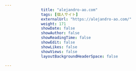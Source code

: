 ---
                title: "alejandro-ao.com"
                tags: [個人サイト]
                externalUrl: "https://alejandro-ao.com/"
                weight: 171
                showDate: false
                showAuthor: false
                showReadingTime: false
                showEdit: false
                showLikes: false
                showViews: false
                layoutBackgroundHeaderSpace: false
                ---

